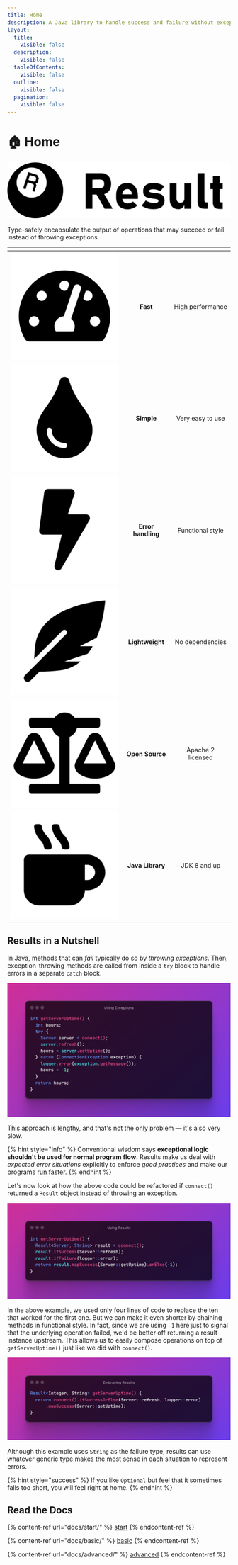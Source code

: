 ```yaml
---
title: Home
description: A Java library to handle success and failure without exceptions
layout:
  title:
    visible: false
  description:
    visible: false
  tableOfContents:
    visible: false
  outline:
    visible: false
  pagination:
    visible: false
---
```


# 🏠 Home

<div data-full-width="true">

<picture><source srcset=".gitbook/assets/result-logo.dark.svg" media="(prefers-color-scheme: dark)"><img src=".gitbook/assets/result-logo.svg" alt=""></picture>

</div>

Type-safely encapsulate the output of operations that may succeed or fail instead of throwing exceptions.

<table data-view="cards"><thead><tr><th align="center"></th><th align="center"></th><th align="center"></th></tr></thead><tbody><tr><td align="center"><picture><source srcset=".gitbook/assets/tachometer-alt.dark.svg" media="(prefers-color-scheme: dark)"><img src=".gitbook/assets/tachometer-alt.svg" alt=""></picture></td><td align="center"><strong>Fast</strong></td><td align="center">High performance</td></tr><tr><td align="center"><picture><source srcset=".gitbook/assets/tint.dark.svg" media="(prefers-color-scheme: dark)"><img src=".gitbook/assets/tint.svg" alt=""></picture></td><td align="center"><strong>Simple</strong></td><td align="center">Very easy to use</td></tr><tr><td align="center"><picture><source srcset=".gitbook/assets/bolt.dark.svg" media="(prefers-color-scheme: dark)"><img src=".gitbook/assets/bolt.svg" alt=""></picture></td><td align="center"><strong>Error handling</strong></td><td align="center">Functional style</td></tr><tr><td align="center"><picture><source srcset=".gitbook/assets/feather-alt.dark.svg" media="(prefers-color-scheme: dark)"><img src=".gitbook/assets/feather-alt.svg" alt=""></picture></td><td align="center"><strong>Lightweight</strong></td><td align="center">No dependencies</td></tr><tr><td align="center"><picture><source srcset=".gitbook/assets/balance-scale.dark.svg" media="(prefers-color-scheme: dark)"><img src=".gitbook/assets/balance-scale.svg" alt=""></picture></td><td align="center"><strong>Open Source</strong></td><td align="center">Apache 2 licensed</td></tr><tr><td align="center"><picture><source srcset=".gitbook/assets/mug-hot.dark.svg" media="(prefers-color-scheme: dark)"><img src=".gitbook/assets/mug-hot.svg" alt=""></picture></td><td align="center"><strong>Java Library</strong></td><td align="center">JDK 8 and up</td></tr></tbody></table>

## Results in a Nutshell

In Java, methods that can _fail_ typically do so by _throwing exceptions_. Then, exception-throwing methods are called from inside a `try` block to handle errors in a separate `catch` block.

<div data-full-width="true">

<img src=".gitbook/assets/using-exceptions.png" alt="Using Exceptions">

</div>

This approach is lengthy, and that's not the only problem — it's also very slow.

{% hint style="info" %}
Conventional wisdom says **exceptional logic shouldn't be used for normal program flow**. Results make us deal with _expected error situations_ explicitly to enforce _good practices_ and make our programs [run faster](extra/benchmark.md).
{% endhint %}

Let's now look at how the above code could be refactored if `connect()` returned a `Result` object instead of throwing an exception.

<div data-full-width="true">

<img src=".gitbook/assets/using-results.png" alt="Using Results">

</div>

In the above example, we used only four lines of code to replace the ten that worked for the first one. But we can make it even shorter by chaining methods in functional style. In fact, since we are using `-1` here just to signal that the underlying operation failed, we'd be better off returning a result instance upstream. This allows us to easily compose operations on top of `getServerUptime()` just like we did with `connect()`.

<div data-full-width="true">

<img src=".gitbook/assets/embracing-results.png" alt="Embracing Results">

</div>

Although this example uses `String` as the failure type, results can use whatever generic type makes the most sense in each situation to represent errors.

{% hint style="success" %}
If you like `Optional` but feel that it sometimes falls too short, you will feel right at home.
{% endhint %}

## Read the Docs

{% content-ref url="docs/start/" %}
[start](docs/start/)
{% endcontent-ref %}

{% content-ref url="docs/basic/" %}
[basic](docs/basic/)
{% endcontent-ref %}

{% content-ref url="docs/advanced/" %}
[advanced](docs/advanced/)
{% endcontent-ref %}
